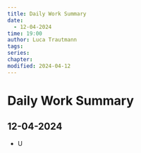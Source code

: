 ```yaml
---
title: Daily Work Summary
date:
  - 12-04-2024
time: 19:00
author: Luca Trautmann
tags: 
series: 
chapter: 
modified: 2024-04-12
---
```

# Daily Work Summary
## 12-04-2024
- U